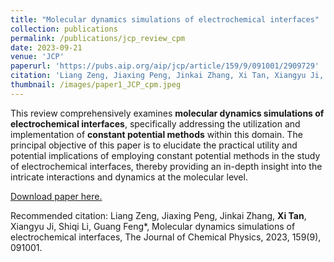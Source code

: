 ```yaml
---
title: "Molecular dynamics simulations of electrochemical interfaces"
collection: publications
permalink: /publications/jcp_review_cpm
date: 2023-09-21
venue: 'JCP'
paperurl: 'https://pubs.aip.org/aip/jcp/article/159/9/091001/2909729'
citation: 'Liang Zeng, Jiaxing Peng, Jinkai Zhang, Xi Tan, Xiangyu Ji, Shiqi Li, Guang Feng*, Molecular dynamics simulations of electrochemical interfaces, The Journal of Chemical Physics, 2023, 159(9), 091001.'
thumbnail: /images/paper1_JCP_cpm.jpeg
---
```

This review comprehensively examines **molecular dynamics simulations of electrochemical interfaces**, specifically addressing the utilization and implementation of **constant potential methods** within this domain. The principal objective of this paper is to elucidate the practical utility and potential implications of employing constant potential methods in the study of electrochemical interfaces, thereby providing an in-depth insight into the intricate interactions and dynamics at the molecular level.

[Download paper here.](https://pubs.aip.org/aip/jcp/article/159/9/091001/2909729)

Recommended citation: Liang Zeng, Jiaxing Peng, Jinkai Zhang, **Xi Tan**, Xiangyu Ji, Shiqi Li, Guang Feng*, Molecular dynamics simulations of electrochemical interfaces, The Journal of Chemical Physics, 2023, 159(9), 091001.